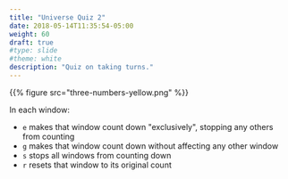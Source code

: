 ```yaml
---
title: "Universe Quiz 2"
date: 2018-05-14T11:35:54-05:00
weight: 60
draft: true
#type: slide
#theme: white
description: "Quiz on taking turns."
---
```


{{% figure src="three-numbers-yellow.png" %}}

In each window:

* `e` makes that window count down "exclusively", stopping any others from counting
* `g` makes that window count down without affecting any other window
* `s` stops all windows from counting down
* `r` resets that window to its original count

